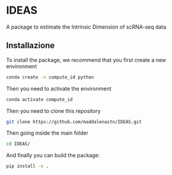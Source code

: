 # IDEAS

A package to estimate the Intrinsic Dimension of scRNA-seq data

## Installazione

To install the package, we recommend that you first create a new environment

```bash 
conda create -n compute_id python 
```

Then you need to activate the environment


```bash 
conda activate compute_id
```

Then you need to clone this repository 

```bash
git clone https://github.com/maddalenastn/IDEAS.git
```

Then going inside the main folder

```bash
cd IDEAS/
```

And finally you can build the package:

```bash
pip install -e .
```

